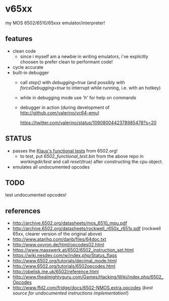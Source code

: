 # v65xx
my MOS 6502/6510/65xxx emulator/interpreter!

## features
* clean code
    * since i myself am a newbie in writing emulators, i've explicitly choosen to prefer clean to performant code!
* cycle accurate
* built-in debugger
    * call _step()_ with _debugging=true_ (and possibly with _forceDebugging=true_ to interrupt while running, i.e. with an hotkey)
    * while in debugging mode use _'h'_ for help on commands
    * debugger in action (during development of http://github.com/valerino/vc64-emu)
    
      https://twitter.com/valerino/status/1090800442378985478?s=20

## STATUS
* passes the [Klaus's functional tests](https://github.com/Klaus2m5/6502_65C02_functional_tests) from 6502.org!
    * to test, put _6502_functional_test.bin_ from the above repo in _workingdir/test_ and call _reset(true)_ after constructing the cpu object.
* emulates all undocumented opcodes

## TODO
test undocumented opcodes!

## references
* http://archive.6502.org/datasheets/mos_6510_mpu.pdf
* http://archive.6502.org/datasheets/rockwell_r650x_r651x.pdf (rockwell 65xx, clearer version of the original above)
* http://www.atarihq.com/danb/files/64doc.txt
* http://www.oxyron.de/html/opcodes02.html
* https://www.masswerk.at/6502/6502_instruction_set.html
* https://wiki.nesdev.com/w/index.php/Status_flags
* http://www.6502.org/tutorials/decimal_mode.html
* http://www.6502.org/tutorials/6502opcodes.html
* http://obelisk.me.uk/6502/reference.html
* http://www.thealmightyguru.com/Games/Hacking/Wiki/index.php/6502_Opcodes
* http://www.ffd2.com/fridge/docs/6502-NMOS.extra.opcodes (_best source for undocumented instructions implementation!_)
